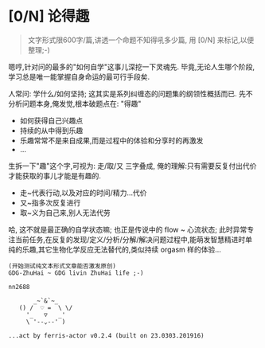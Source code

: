 # [0/N] 论得趣

> 文字形式限600字/篇,讲透一个命题不知得吼多少篇, 用 [0/N] 来标记,以便整理;-)

嗯哼,针对问的最多的"如何自学"这事儿深挖一下灵魂先.
毕竟,无论人生哪个阶段,学习总是唯一能掌握自身命运的最可行手段矣.

人常问: 学什么/如何坚持; 这其实是系列纠缠态的问题集的纲领性概括而已.
先不分析问题本身,俺发觉,根本破题点在: "得趣"

- 如何获得自己兴趣点
- 持续的从中得到乐趣
- 乐趣常常不是来自成果,而是过程中的体验和分享时的再激发
- ...

生拆一下"趣"这个字,可视为: 走/取/又 三字叠成, 俺的理解:只有需要反复付出代价才能获取的事儿才能是有趣的.

- 走~代表行动,以及对应的时间/精力...代价
- 又~指多次反复进行
- 取~义为自己来,别人无法代劳

哈, 这不就是最正确的自学状态嘛; 也正是传说中的 flow ~ 心流状态;
此时异常专注当前任务,在反复的发现/定义/分析/分解/解决问题过程中,能萌发智慧精进时单纯的乐趣,其它生物化学反应无法替代的,类似持续 orgasm 样的体验...



```
(开始测试纯文本形式文章能否激发原创)
GDG-ZhuHai ~ GDG livin ZhuHai life ;-)

nn2688

       _~`&`~_
   () /  ♡ =  \ \/
     '_   ▽   _'
     \ '--⌄--' )

...act by ferris-actor v0.2.4 (built on 23.0303.201916)
```
